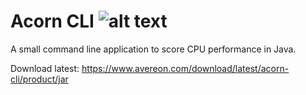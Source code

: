 [build-status]: https://github.com/avereon/acorn-cli/workflows/CI/badge.svg "Build status"

# Acorn CLI ![alt text][build-status]

A small command line application to score CPU performance in Java.

Download latest: https://www.avereon.com/download/latest/acorn-cli/product/jar
